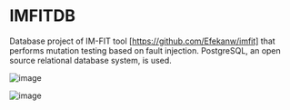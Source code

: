 # IMFITDB
Database project of IM-FIT tool [https://github.com/Efekanw/imfit] that performs mutation testing based on fault injection. 
PostgreSQL, an open source relational database system, is used.

![image](https://github.com/Efekanw/IMFITDB/assets/56073720/657610c8-ae6d-4931-8cdb-053a7b79eab4)


![image](https://user-images.githubusercontent.com/56073720/152678100-c4c00c3b-7e26-49b3-ab92-f7ab87bc19d8.png)
